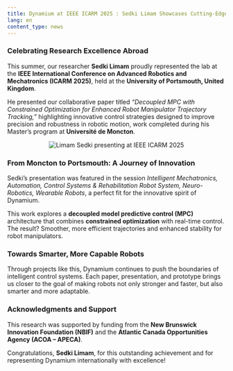 ```yaml
---
title: Dynamium at IEEE ICARM 2025 : Sedki Limam Showcases Cutting-Edge Research
lang: en
content_type: news
---
```


### Celebrating Research Excellence Abroad

This summer, our researcher **Sedki Limam** proudly represented the lab at the **IEEE International Conference on Advanced Robotics and Mechatronics (ICARM 2025)**, held at the **University of Portsmouth, United Kingdom**.  

He presented our collaborative paper titled *“Decoupled MPC with Constrained Optimization for Enhanced Robot Manipulator Trajectory Tracking,”* highlighting innovative control strategies designed to improve precision and robustness in robotic motion, work completed during his Master’s program at **Université de Moncton**.

<div align="center">
    <img src="{{ site.url }}/assets/images/Sedki_ICARM2025.jpg" alt="Limam Sedki presenting at IEEE ICARM 2025">
</div>

### From Moncton to Portsmouth: A Journey of Innovation

Sedki’s presentation was featured in the session *Intelligent Mechatronics, Automation, Control Systems & Rehabilitation Robot System, Neuro-Robotics, Wearable Robots*, a perfect fit for the innovative spirit of Dynamium.  

This work explores a **decoupled model predictive control (MPC)** architecture that combines **constrained optimization** with real-time control. The result? Smoother, more efficient trajectories and enhanced stability for robot manipulators.

### Towards Smarter, More Capable Robots

Through projects like this, Dynamium continues to push the boundaries of intelligent control systems. Each paper, presentation, and prototype brings us closer to the goal of making robots not only stronger and faster, but also smarter and more adaptable.

### Acknowledgments and Support

This research was supported by funding from the **New Brunswick Innovation Foundation (NBIF)** and the **Atlantic Canada Opportunities Agency (ACOA – APECA)**.  

Congratulations, **Sedki Limam**, for this outstanding achievement and for representing Dynamium internationally with excellence!
